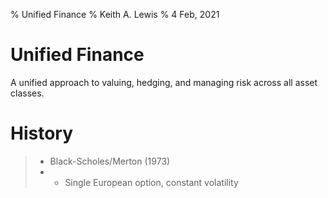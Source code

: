 % Unified Finance
% Keith A. Lewis
% 4 Feb, 2021

# Unified Finance

A unified approach to valuing, hedging, and managing risk across all asset classes.

# History

> - Black-Scholes/Merton (1973)
> - - Single European option, constant volatility


